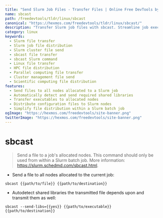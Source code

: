 ```yaml
---
title: "Send Slurm Job Files - Transfer Files | Online Free DevTools by Hexmos"
name: sbcast
path: /freedevtools/tldr/linux/sbcast
canonical: "https://hexmos.com/freedevtools/tldr/linux/sbcast/"
description: "Transfer Slurm job files with sbcast. Streamline job execution by distributing necessary files to allocated nodes. Free online tool, no registration required."
category: linux
keywords:
  - Slurm file transfer
  - Slurm job file distribution
  - Slurm cluster file send
  - sbcast file transfer
  - sbcast Slurm command
  - Linux file transfer
  - HPC file distribution
  - Parallel computing file transfer
  - Cluster management file send
  - Scientific computing file distribution
features:
  - Send files to all nodes allocated to a Slurm job
  - Automatically detect and send required shared libraries
  - Transfer executables to allocated nodes
  - Distribute configuration files to Slurm nodes
  - Simplify file distribution within a Slurm batch job
ogImage: "https://hexmos.com/freedevtools/site-banner.png"
twitterImage: "https://hexmos.com/freedevtools/site-banner.png"
---
```


# sbcast

> Send a file to a job's allocated nodes.
> This command should only be used from within a Slurm batch job.
> More information: <https://slurm.schedmd.com/sbcast.html>.

- Send a file to all nodes allocated to the current job:

`sbcast {{path/to/file}} {{path/to/destination}}`

- Autodetect shared libraries the transmitted file depends upon and transmit them as well:

`sbcast --send-libs={{yes}} {{path/to/executable}} {{path/to/destination}}`
